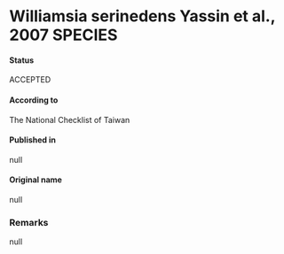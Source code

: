 # Williamsia serinedens Yassin et al., 2007 SPECIES

#### Status
ACCEPTED

#### According to
The National Checklist of Taiwan

#### Published in
null

#### Original name
null

### Remarks
null